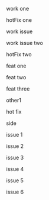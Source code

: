 work one

hotFix one

work issue

work issue two

hotFix two

feat one

feat two

feat three

other1

hot fix

side

issue 1

issue 2

issue 3

issue 4

issue 5

issue 6

